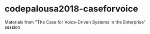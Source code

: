 # codepalousa2018-caseforvoice
Materials from "The Case for Voice-Driven Systems in the Enterprise' session
